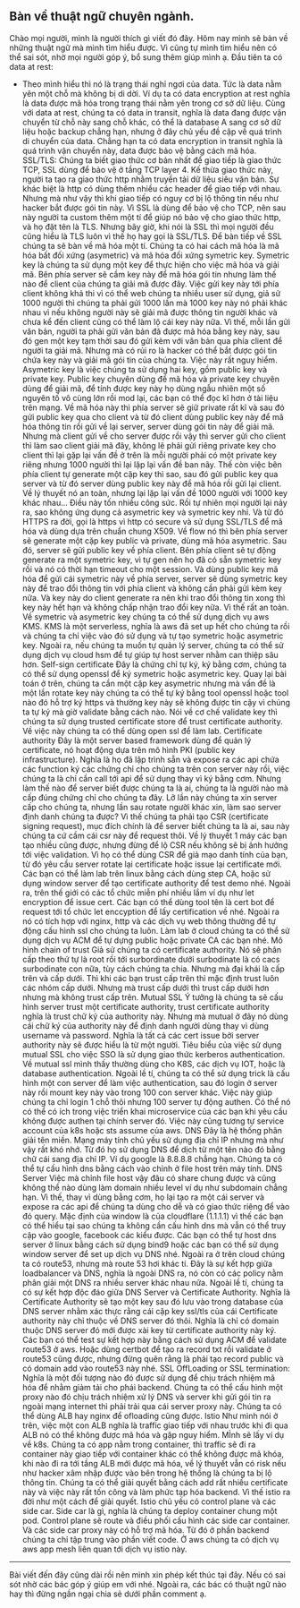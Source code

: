 Bàn về thuật ngữ chuyên ngành.
---------------------------------
Chào mọi người, mình là người thích gì viết đó đây. Hôm nay mình sẽ bàn về những thuật ngữ mà mình tìm hiểu được. Vì cũng tự mình tìm hiểu nên có thể sai sót, nhờ mọi người góp ý, bổ sung thêm giúp mình ạ.
Đầu tiên ta có data at rest:
- Theo mình hiểu thì nó là trạng thái nghỉ ngơi của data. Tức là data nằm yên một chỗ mà không bị di dời. Ví dụ ta có data encryption at rest nghĩa là data được mã hóa trong trạng thái nằm yên trong cơ sở dữ liệu.
Cùng với data at rest, chúng ta có data in transit, nghĩa là data đang được vận chuyển từ chỗ này sang chỗ khác, có thể là database A sang cơ sở dữ liệu hoặc backup chẳng hạn, nhưng ở đây chủ yếu đề cập về quá trình di chuyển của data. Chẳng hạn ta có data encryption in transit nghĩa là quá trình vận chuyển này, data được bảo vệ bằng cách mã hóa.
SSL/TLS:
Chúng ta biết giao thức cơ bản nhất để giao tiếp là giao thức TCP, SSL dùng để bảo vệ ở tầng TCP layer 4. Kế thừa giao thức này, người ta tạo ra giao thức http nhằm truyền tải dữ liệu siêu văn bản. Sự khác biệt là http có dùng thêm nhiều các header để giao tiếp với nhau. Nhưng mà như vậy thì khi giao tiếp có nguy cơ bị lộ thông tin nếu như hacker bắt được gói tin này. Vì SSL là dùng để bảo vệ cho TCP, nên sau này người ta custom thêm một tí để giúp nó bảo vệ cho giao thức http, và họ đặt tên là TLS. Nhưng bây giờ, khi nói là SSL thì mọi người đều cũng hiểu là TLS luôn vì thế họ hay gọi là SSL/TLS.
Để bàn tiếp về SSL chúng ta sẽ bàn về mã hóa một tí. Chúng ta có hai cách mã hóa là mã hóa bất đối xứng (asymetric) và mã hóa đối xứng symetric key.
Symetric key là chúng ta sử dụng một key để thực hiện cho việc mã hóa và giải mã. Bên phía server sẽ cầm key này để mã hóa gói tin nhưng làm thế nào để client của chúng ta giải mã được đây. Việc gửi key này tới phía client không khả thi vì có thể web chúng ta nhiều user sử dụng, giả sử 1000 người thì chúng ta phải gửi 1000 lần mà 1000 key này nó phải khác nhau vì nếu không người này sẽ giải mã được thông tin người khác và chưa kể đến client cũng có thể làm lộ cái key này nữa. Vì thế, mỗi lần gửi văn bản, người ta phải gửi văn bản đã được mã hóa bằng key này, sau đó gen một key tạm thời sau đó gửi kèm với văn bản qua phía client để người ta giải mã. Nhưng mà có rủi ro là hacker có thể bắt được gói tin chứa key này và giải mã gói tin của chúng ta. Việc này rất nguy hiểm.
Asymetric key là việc chúng ta sử dụng hai key, gồm public key và private key. Public key chuyên dùng để mã hóa và private key chuyên dùng để giải mã, để tính được key này họ dùng ngẫu nhiên một số nguyên tố vô cùng lớn rồi mod lại, các bạn có thể đọc kĩ hơn ở tài liệu trên mạng. Về mã hóa này thì phía server sẽ giữ private rất kĩ và sau đó gửi public key qua cho client và từ đó client dùng public key này để mã hóa thông tin rồi gửi về lại server, server dùng gói tin này để giải mã. Nhưng mà client gửi về cho server được rồi vậy thì server gửi cho client thì làm sao client giải mã đây, không lẽ phải gửi riêng private key cho client thì lại gặp lại vấn đề ở trên là mỗi người phải có một private key riêng nhưng 1000 người thì lại lặp lại vấn đề ban nãy. Thế còn việc bên phía client tự generate một cặp key thì sao, sau đó gửi public key qua server và từ đó server dùng public key này để mã hóa rồi gửi lại client. Về lý thuyết nó an toàn, nhưng lại lặp lại vấn đề 1000 người với 1000 key khác nhau... Điều này tốn nhiều công sức.
Rồi tự nhiên mọi người lại nảy ra, sao không ứng dụng cả asymetric key và symetric key nhỉ. Và từ đó HTTPS ra đời, gọi là https vì http có secure và sử dụng SSL/TLS để mã hóa và dùng dựa trên chuẩn chung X509. Về flow nó thì bên phía server sẽ generate một cặp key public và private, dùng mã hóa asymetric. Sau đó, server sẽ gửi public key về phía client. Bên phía client sẽ tự động generate ra một symetric key, vì tự gen nên họ đã có sẵn symetric key rồi và nó có thời hạn timeout cho một session. Và dùng public key mã hóa để gửi cái symetric này về phía server, server sẽ dùng symetric key này để trao đổi thông tin với phía client và không cần phải gửi kèm key nữa. Và key này do client generate ra nên khi trao đổi thông tin xong thì key này hết hạn và không chấp nhận trao đổi key nữa. Vì thế rất an toàn.
Về symetric và asymetric key chúng ta có thể sử dụng dịch vụ aws KMS. KMS là một serverless, nghĩa là aws đã set up hết cho chúng ta rồi và chúng ta chỉ việc vào đó sử dụng và tự tạo symetric hoặc asymetric key. Ngoài ra, nếu chúng ta muốn tự quản lý server, chúng ta có thể sử dụng dịch vụ cloud hsm để tự giúp tự host server nhằm can thiệp sâu hơn.
Self-sign certificate
Đây là chứng chỉ tự ký, ký bằng cơm, chúng ta có thể sử dụng openssl để ký symetric hoặc asymetric key. Quay lại bài toán ở trên, chúng ta cần một cặp key asymetric nhưng mà vấn đề là một lần rotate key này chúng ta có thể tự ký bằng tool openssl hoặc tool nào đó hỗ trợ ký https và thường key này sẽ không được tin cậy vì chúng ta tự ký mà giờ validate bằng cách nào. Nói về cơ chế validate key thì chúng ta sử dụng trusted certificate store để trust certificate authority. Về việc này chúng ta có thể dùng open ssl để làm lab.
Certificate authority
Đây là một server based framework dùng để quản lý certificate, nó hoạt động dựa trên mô hình PKI (public key infrastructure). Nghĩa là họ đã lập trình sẵn và expose ra các api chứa các function ký các chứng chỉ cho chúng ta trên con server này rồi, việc chúng ta là chỉ cần call tới api để sử dụng thay vì ký bằng cơm. Nhưng làm thế nào để server biết được chúng ta là ai, chúng ta là người nào mà cấp đúng chứng chỉ cho chúng ta đây. Lỡ lần này chúng ta xin server cấp cho chúng ta, nhưng lần sau rotate người khác xin, làm sao server định danh chúng ta được? Vì thế chúng ta phải tạo CSR (certificate signing request), mục đích chính là để server biết chúng ta là ai, sau này chúng ta cứ cầm cái csr này để request thôi. Về lý thuyết 1 máy các bạn tạo nhiều cũng được, nhưng đừng để lộ CSR nếu không sẽ bị ảnh hưởng tới việc validation. Vì họ có thể dùng CSR để giả mạo danh tính của bạn, từ đó yêu cầu server rotate lại certificate hoặc issue lại certificate mới. Các bạn có thể làm lab trên linux bằng cách dùng step CA, hoặc sử dụng window server để tạo certificate authority để test demo nhé. Ngoài ra, trên thế giới có các tổ chức miễn phí nhiều lắm ví dụ như let encryption để issue cert. Các bạn có thể dùng tool tên là cert bot để request tới tổ chức let enccyption để lấy certification về nhé. Ngoài ra nó có tích hợp với nginx, http và các dịch vụ web thông thường để tự động cấu hình ssl cho chúng ta luôn. Làm lab ở cloud chúng ta có thể sử dụng dịch vụ ACM để tự dựng public hoặc private CA các bạn nhé.
Mô hình chain of trust
Giả sử chúng ta có certificate authority. Nó sẽ phân cấp theo thứ tự là root rồi tới surbordinate dưới surbodinate là có cacs surbodinate con nữa, tùy cách chúng ta chia. Nhưng mà đại khái là cấp trên và cấp dưới. Thì khi các bạn trust cấp trên thì mặc định trust luôn các nhóm cấp dưới. Nhưng mà trust cấp dưới thì trust cấp dưới hơn nhưng mà không trust cấp trên.
Mutual SSL
Ý tưởng là chúng ta sẽ cấu hình server trust một certificate authority, trust certificate authority nghĩa là trust chữ ký của authority này. Nhưng mà mutual ở đây nó dùng cái chữ ký của authority này để định danh người dùng thay vì dùng username và password. Nghĩa là tất cả các cert issue bởi server authority này sẽ được hiểu là từ một người. Tiêu biểu của việc sử dụng mutual SSL cho việc SSO là sử dụng giao thức kerberos authentication. Về mutual ssl mình thấy thường dùng cho K8S, các dịch vụ IOT, hoặc là  database authentication. Ngoài lề tí, chúng ta có thể sử dụng trick là cấu hình một con server để làm việc authentication, sau đó login ở server này rồi mount key này vào trong 100 con server khác. Việc này giúp chúng ta chỉ login 1 chỗ thôi nhưng 100 server tự động authen. Có thể nó có thể có ích trong việc triển khai microservice của các bạn khi yêu cầu không được authen tại chính server đó. Việc này cũng tương tự service account của k8s hoặc sts assume của aws.
DNS
Đây là hệ thống phân giải tên miền. Mạng máy tính chủ yếu sử dụng địa chỉ IP nhưng mà như vậy rất khó nhớ. Từ đó họ sử dụng DNS để dịch từ một tên nào đó bằng chữ cái sang địa chỉ IP. Ví dụ google là 8.8.8.8 chẳng hạn. Chúng ta có thể tự cấu hình dns bằng cách vào chỉnh ở file host trên máy tính.
DNS Server
Việc mà chỉnh file host vậy đâu có share chung được và cũng không thể nào dùng làm domain nhiều level ví dụ như subdomain chẳng hạn. Vì thế, thay vì dùng bằng cơm, họ lại tạo ra một cái server và expose ra các api để chúng ta dùng cho dễ và có giao thức riêng để vào đó query. Mặc định của window là của cloudflare (1.1.1.1) vì thế các bạn có thể hiểu tại sao chúng ta không cần cấu hình dns mà vẫn có thể truy cập vào google, facebook các kiểu được.
Các bạn có thể tự host dns server ở linux bằng cách sử dụng bind9 hoặc các bạn có thể sử dụng window server để set up dịch vụ DNS nhé. Ngoài ra ở trên cloud chúng ta có route53, nhưng mà route 53 hơi khác tí. Đây là sự kết hợp giữa loadbalancer và DNS, nghĩa là ngoài DNS ra, nó còn có các policy nằm phân giải một DNS ra nhiều server khác nhau nữa.
Ngoài lề tí, chúng ta có sự kết hợp độc đáo giữa DNS Server và Certificate Authority. Nghĩa là Certificate Authority sẽ tạo một key sau đó lưu vào trong database của DNS server nhằm xác thực rằng cái cặp key ssl/tls của cái Certificate authority này chỉ thuộc về DNS server đó thôi. Nghĩa là chỉ có domain thuộc DNS server đó mới được xài key từ certificate authority này ký.
Các bạn có thể test sự kết hợp này bằng cách sử dụng ACM để validate route53 ở aws. Hoặc dùng certbot để tạo ra record txt rồi validate ở route53 cũng được, nhưng đừng quên rằng là phải tạo record public và có domain add vào route53 này nhé.
SSL OffLoading or SSL termination:
Nghĩa là một đối tượng nào đó được sử dụng để chịu trách nhiệm mã hóa để nhằm giảm tải cho phái backend. Chúng ta có thể cấu hình một proxy nào đó chịu trách nhiệm xử lý DNS và server khi gửi gói tin ra ngoài mạng internet thì phải trải qua cái server proxy này. Chúng ta có thể dùng ALB hay nginx để ofloading cũng được.
Istio
Như mình nói ở trên, việc một con ALB nghĩa là traffic giao tiếp với nhau trước khi đi qua ALB nó có thể không được mã hóa và gặp nguy hiểm. MÌnh sẽ lấy ví dụ về k8s. Chúng ta có app nằm trong container, thì traffic sẽ đi ra container này giao tiếp với container khác có thể không được mã khóa, khi nào đi ra tới tầng ALB mới được mã hóa, về lý thuyết vẫn có risk nếu như hacker xâm nhập được vào bên trong hệ thống là chúng ta bị lộ thông tin. Chúng ta có thể giải quyết bằng cách add rất nhiều certificate này và việc này rất tốn công và làm phức tạp hóa backend. Vì thế istio ra đời như một cách để giải quyết. Istio chủ yếu có control plane và các side car. Side car là gì, nghĩa là chúng ta deploy container chung một pod. Control plane sẽ route và điều phối cấu hình các  side car container. Và các side car proxy này có hỗ trợ mã hóa. Từ đó ở phần backend chúng ta chỉ tập trung vào phần viết code.
Ở aws chúng ta có dịch vụ aws app mesh liên quan tới dịch vụ istio này.
----------------------------------
Bài viết đến đây cũng dài rồi nên mình xin phép kết thúc tại đây. Nếu có sai sót nhờ các bác góp ý giúp em với nhé. Ngoài ra, các bác có thuật ngữ nào hay thì đừng ngần ngại chia sẻ dưới phần comment ạ.
